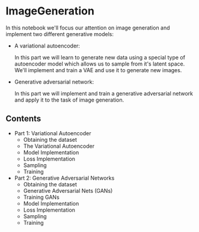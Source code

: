 # ImageGeneration
In this notebook we'll focus our attention on image generation and implement two different generative models:
* A variational autoencoder:

  In this part we will learn to generate new data using a special type of autoencoder model which allows us to 
  sample from it's latent space. We'll implement and train a VAE and use it to generate new images.

* Generative adversarial network:

  In this part we will implement and train a generative adversarial network and apply it to the task of image generation.

## Contents

- Part 1: Variational Autoencoder
    - Obtaining the dataset
    - The Variational Autoencoder
    - Model Implementation
    - Loss Implementation
    - Sampling
    - Training
- Part 2: Generative Adversarial Networks
    - Obtaining the dataset
    - Generative Adversarial Nets (GANs)
    - Training GANs
    - Model Implementation
    - Loss Implementation
    - Sampling
    - Training
